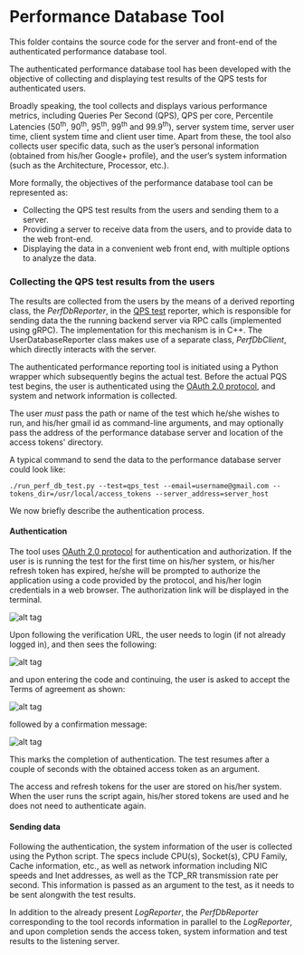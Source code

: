 # Performance Database Tool

This folder contains the source code for the server and front-end of the authenticated performance database tool.

The authenticated performance database tool has been developed with the objective of collecting and displaying test results of the QPS tests for authenticated users.

Broadly speaking, the tool collects and displays various performance metrics, including Queries Per Second (QPS), QPS per core, Percentile Latencies (50<sup>th</sup>, 90<sup>th</sup>, 95<sup>th</sup>, 99<sup>th</sup> and 99.9<sup>th</sup>), server system time, server user time, client system time and client user time. Apart from these, the tool also collects user specific data, such as the user’s personal information (obtained from his/her Google+ profile), and the user’s system information (such as the Architecture, Processor, etc.).

More formally, the objectives of the performance database tool can be represented as:

* Collecting the QPS test results from the users and sending them to a server.
* Providing a server to receive data from the users, and to provide data to the web front-end.
* Displaying the data in a convenient web front end, with multiple options to analyze the data.

### Collecting the QPS test results from the users

The results are collected from the users by the means of a derived reporting class, the _PerfDbReporter_,  in the [QPS test](https://github.com/grpc/grpc/tree/master/test/cpp/qps) reporter, which is responsible for sending data the the running backend server via RPC calls (implemented using gRPC). The implementation for this mechanism is in C++. The UserDatabaseReporter class makes use of a separate class, _PerfDbClient_, which directly interacts with the server.

The authenticated performance reporting tool is initiated using a Python wrapper which subsequently begins the actual test. Before the actual PQS test begins, the user is authenticated using the [OAuth 2.0 protocol](https://developers.google.com/identity/protocols/OAuth2), and system and network information is collected.

The user _must_ pass the path or name of the test which he/she wishes to run, and his/her gmail id as command-line arguments, and may optionally pass the address of the performance database server and location of the access tokens' directory.

A typical command to send the data to the performance database server could look like:

    ./run_perf_db_test.py --test=qps_test --email=username@gmail.com --tokens_dir=/usr/local/access_tokens --server_address=server_host

We now briefly describe the authentication process.

#### Authentication

The tool uses [OAuth 2.0 protocol](https://developers.google.com/identity/protocols/OAuth2) for authentication and authorization. If the user is is running the test for the first time on his/her system, or his/her refresh token has expired, he/she will be prompted to authorize the application using a code provided by the protocol, and his/her login credentials in a web browser. The authorization link will be displayed in the terminal.

![alt tag](https://github.com/sidrakesh93/grpc-tools/blob/master/benchmarking/performance_db/images/Auth%20terminal.png)

Upon following the verification URL, the user needs to login (if not already logged in), and then sees the following:

![alt tag](https://github.com/sidrakesh93/grpc-tools/blob/master/benchmarking/performance_db/images/Auth%20code.png)

and upon entering the code and continuing, the user is asked to accept the Terms of agreement as shown:

![alt tag](https://github.com/sidrakesh93/grpc-tools/blob/master/benchmarking/performance_db/images/Auth%20agreement.png)

followed by a confirmation message:

![alt tag](https://github.com/sidrakesh93/grpc-tools/blob/master/benchmarking/performance_db/images/Auth%20completion.png)

This marks the completion of authentication. The test resumes after a couple of seconds with the obtained access token as an argument.

The access and refresh tokens for the user are stored on his/her system. When the user runs the script again, his/her stored tokens are used and he does not need to authenticate again.

#### Sending data

Following the authentication, the system information of the user is collected using the Python script. The specs include CPU(s), Socket(s), CPU Family, Cache information, etc., as well as network information including NIC speeds and Inet addresses, as well as the TCP_RR transmission rate per second. This information is passed as an argument to the test, as it needs to be sent alongwith the test results.

In addition to the already present _LogReporter_, the _PerfDbReporter_ corresponding to the tool records information in parallel to the _LogReporter_, and upon completion sends the access token, system information and test results to the listening server.
